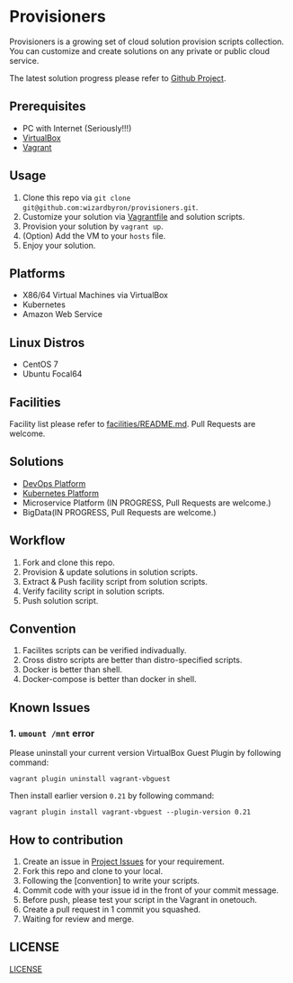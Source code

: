 # Provisioners

Provisioners is a growing set of cloud solution provision scripts collection. You can customize and create solutions on any private or public cloud service.

The latest solution progress please refer to [Github Project](https://github.com/wizardbyron/provisioners/projects/1).

## Prerequisites

* PC with Internet (Seriously!!!)
* [VirtualBox](https://www.virtualbox.org/)
* [Vagrant](https://vagrantup.com/)

## Usage

1. Clone this repo via `git clone git@github.com:wizardbyron/provisioners.git`.
2. Customize your solution via [Vagrantfile](/Vagrantfile) and solution scripts.
3. Provision your solution by `vagrant up`.
4. (Option) Add the VM to your `hosts` file.
5. Enjoy your solution.

## Platforms

* X86/64 Virtual Machines via VirtualBox
* Kubernetes
* Amazon Web Service

## Linux Distros

* CentOS 7
* Ubuntu Focal64

## Facilities

Facility list please refer to [facilities/README.md](./facilities/README.md). Pull Requests are welcome.

## Solutions

* [DevOps Platform](./solutions/devops/)
* [Kubernetes Platform](./solutions/k8s/)
* Microservice Platform (IN PROGRESS, Pull Requests are welcome.)
* BigData(IN PROGRESS, Pull Requests are welcome.)

## Workflow

1. Fork and clone this repo.
2. Provision & update solutions in solution scripts.
3. Extract & Push facility script from solution scripts.
4. Verify facility script in solution scripts.
5. Push solution script.

## Convention

1. Facilites scripts can be verified indivadually. 
2. Cross distro scripts are better than distro-specified scripts.
3. Docker is better than shell.
4. Docker-compose is better than docker in shell.

## Known Issues

### 1. `umount /mnt` error

Please uninstall your current version VirtualBox Guest Plugin by following command:

```vagrant plugin uninstall vagrant-vbguest```

Then install earlier version `0.21` by following command:

```vagrant plugin install vagrant-vbguest --plugin-version 0.21```

## How to contribution

1. Create an issue in [Project Issues](https://github.com/wizardbyron/provisioners/issues) for your requirement.
2. Fork this repo and clone to your local.
3. Following the [convention] to write your scripts.
4. Commit code with your issue id in the front of your commit message.
5. Before push, please test your script in the Vagrant in onetouch.
6. Create a pull request in 1 commit you squashed.
7. Waiting for review and merge.

## LICENSE

[LICENSE](/LICENSE)
